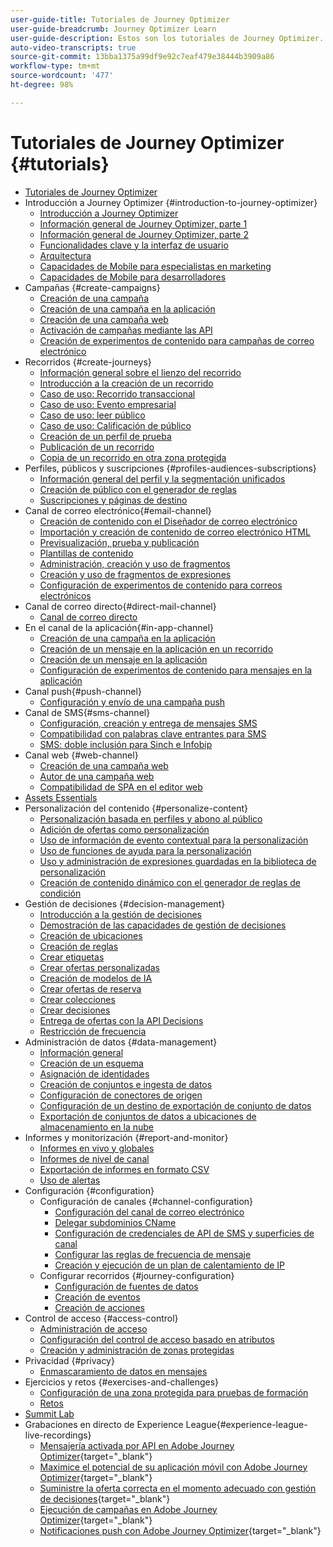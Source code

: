 ```yaml
---
user-guide-title: Tutoriales de Journey Optimizer
user-guide-breadcrumb: Journey Optimizer Learn
user-guide-description: Estos son los tutoriales de Journey Optimizer.
auto-video-transcripts: true
source-git-commit: 13bba1375a99df9e92c7eaf479e38444b3909a86
workflow-type: tm+mt
source-wordcount: '477'
ht-degree: 98%

---
```



# Tutoriales de Journey Optimizer {#tutorials}

+ [Tutoriales de Journey Optimizer](/help/overview.md)
+ Introducción a Journey Optimizer {#introduction-to-journey-optimizer}
   + [Introducción a Journey Optimizer](/help/introduction/introduction.md)
   + [Información general de Journey Optimizer, parte 1](/help/introduction/journey-optimizer-overview-part-1.md)
   + [Información general de Journey Optimizer, parte 2](/help/introduction/journey-optimizer-overview-part-2.md)
   + [Funcionalidades clave y la interfaz de usuario](/help/introduction/key-capabilities-and-user-interface.md)
   + [Arquitectura](/help/introduction/architecture.md)
   + [Capacidades de Mobile para especialistas en marketing](/help/channels/mobile-capabilities.md)
   + [Capacidades de Mobile para desarrolladores](/help/channels/mobile-capabilities-for-developers.md)
+ Campañas {#create-campaigns}
   + [Creación de una campaña](/help/create-campaigns/create-a-campaign.md)
   + [Creación de una campaña en la aplicación](/help/create-campaigns/in-app.md)
   + [Creación de una campaña web](https://experienceleague.adobe.com/docs/journey-optimizer-learn/tutorials/web-channel/create-a-web-campaign.html?lang=es)
   + [Activación de campañas mediante las API](/help/create-campaigns/api-triggered-campaigns.md)
   + [Creación de experimentos de contenido para campañas de correo electrónico](/help/create-campaigns/content-experiments.md)
+ Recorridos {#create-journeys}
   + [Información general sobre el lienzo del recorrido](/help/create-journeys/overview-over-the-journey-canvas.md)
   + [Introducción a la creación de un recorrido](/help/create-journeys/introduction-to-building-a-journey.md)
   + [Caso de uso: Recorrido transaccional](/help/create-journeys/use-case-transactional-journey.md)
   + [Caso de uso: Evento empresarial](/help/create-journeys/use-case-business-event.md)
   + [Caso de uso: leer público](/help/create-journeys/use-case-read-audience.md)
   + [Caso de uso: Calificación de público](/help/create-journeys/use-case-audience-qualification.md)
   + [Creación de un perfil de prueba](/help/create-journeys/test-a-journey.md)
   + [Publicación de un recorrido](/help/create-journeys/publish-a-journey.md)
   + [Copia de un recorrido en otra zona protegida](/help/create-journeys/copy-a-journey.md)
+ Perfiles, públicos y suscripciones {#profiles-audiences-subscriptions}
   + [Información general del perfil y la segmentación unificados](/help/profiles-audiences-subscriptions/unified-profile-and-segmentation-overview.md)
   + [Creación de público con el generador de reglas](/help/profiles-audiences-subscriptions/create-audiences-using-the-rule-builder.md)
   + [Suscripciones y páginas de destino](/help/subscriptions-and-landing-pages.md)
+ Canal de correo electrónico{#email-channel}
   + [Creación de contenido con el Diseñador de correo electrónico](/help/channels/create-content-with-the-email-designer.md)
   + [Importación y creación de contenido de correo electrónico HTML](/help/channels/import-and-author-html-email-content.md)
   + [Previsualización, prueba y publicación](/help/channels/preview-proof-and-publish.md)
   + [Plantillas de contenido](/help/channels/content-templates.md)
   + [Administración, creación y uso de fragmentos](/help/content-management/manage-author-use-fragments.md)
   + [Creación y uso de fragmentos de expresiones](/help/content-management/expression-fragments.md)
   + [Configuración de experimentos de contenido para correos electrónicos](/help/experimentation/content-experiments-for-emails.md)
+ Canal de correo directo{#direct-mail-channel}
   + [Canal de correo directo](/help/channels/direct-mail.md)
+ En el canal de la aplicación{#in-app-channel}
   + [Creación de una campaña en la aplicación](/help/channels/create-an-in-app-campaign.md)
   + [Creación de un mensaje en la aplicación en un recorrido](/help/channels/create-an-in-app-message-in-a-journey.md)
   + [Creación de un mensaje en la aplicación](/help/channels/author-in-app-messages.md)
   + [Configuración de experimentos de contenido para mensajes en la aplicación](/help/experimentation/content-experiments-for-in-app-messages.md)
+ Canal push{#push-channel}
   + [Configuración y envío de una campaña push](/help/channels/create-a-push-campaign.md)
+ Canal de SMS{#sms-channel}
   + [Configuración, creación y entrega de mensajes SMS](/help/channels/author-sms-messages.md)
   + [Compatibilidad con palabras clave entrantes para SMS](/help/channels/inbound-keyword-support-for-sms.md)
   + [SMS: doble inclusión para Sinch e Infobip](/help/channels/sms-double-opt-in.md)
+ Canal web {#web-channel}
   + [Creación de una campaña web](/help/channels/create-a-web-campaign.md)
   + [Autor de una campaña web](/help/channels/author-a-web-campaign.md)
   + [Compatibilidad de SPA en el editor web](/help/channels/singel-page-application-support.md)
+ [Assets Essentials](/help/assets-essentials-overview.md)
+ Personalización del contenido {#personalize-content}
   + [Personalización basada en perfiles y abono al público](/help/personalize-content/profile-and-audience-membership-based-personalization.md)
   + [Adición de ofertas como personalización](/help/personalize-content/add-offer-decisioning-to-messages.md)
   + [Uso de información de evento contextual para la personalización](/help/personalize-content/use-contextual-event-information-for-personalization.md)
   + [Uso de funciones de ayuda para la personalización](/help/personalize-content/use-helper-functions-for-personalization.md)
   + [Uso y administración de expresiones guardadas en la biblioteca de personalización](/help/personalize-content/use-and-manage-saved-expressions-in-personalization-library.md)
   + [Creación de contenido dinámico con el generador de reglas de condición](/help/personalize-content/create-dynamic-content.md)
+ Gestión de decisiones {#decision-management}
   + [Introducción a la gestión de decisiones](/help/decision-management/introduction-to-decision-management.md)
   + [Demostración de las capacidades de gestión de decisiones](/help/decision-management/demo-of-decision-management-capabilities.md)
   + [Creación de ubicaciones](/help/decision-management/create-placements.md)
   + [Creación de reglas](/help/decision-management/create-rules.md)
   + [Crear etiquetas](/help/decision-management/create-tags.md)
   + [Crear ofertas personalizadas](/help/decision-management/create-personalized-offers.md)
   + [Creación de modelos de IA](/help/decision-management/create-ai-models.md)
   + [Crear ofertas de reserva](/help/decision-management/create-fallback-offers.md)
   + [Crear colecciones](/help/decision-management/create-collections.md)
   + [Crear decisiones](/help/decision-management/create-decisions.md)
   + [Entrega de ofertas con la API Decisions](/help/decision-management/deliver-offers-with-the-decisions-api.md)
   + [Restricción de frecuencia](/help/decision-management/frequency-capping.md)
+ Administración de datos {#data-management}
   + [Información general](/help/data-management/set-up-data-overview.md)
   + [Creación de un esquema](/help/data-management/create-schema.md)
   + [Asignación de identidades](/help/data-management/map-identities.md)
   + [Creación de conjuntos e ingesta de datos](/help/data-management/create-datasets-and-ingest-data.md)
   + [Configuración de conectores de origen](/help/data-management/configure-source-connectors.md)
   + [Configuración de un destino de exportación de conjunto de datos](/help/data-management/configure-dataset-export-destination.md)
   + [Exportación de conjuntos de datos a ubicaciones de almacenamiento en la nube](/help/data-management/export-datasets.md)
+ Informes y monitorización {#report-and-monitor}
   + [Informes en vivo y globales](/help/report-and-monitor/live-and-global-reports.md)
   + [Informes de nivel de canal](/help/report-and-monitor/channel-level-reports.md)
   + [Exportación de informes en formato CSV](/help/report-and-monitor/export-reports-in-csv-format.md)
   + [Uso de alertas](/help/administration/alerts.md)
+ Configuración {#configuration}
   + Configuración de canales {#channel-configuration}
      + [Configuración del canal de correo electrónico](/help/set-up-channels/set-up-email-channel.md)
      + [Delegar subdominios CName](/help/set-up-channels/delegate-cname-subdomains.md)
      + [Configuración de credenciales de API de SMS y superficies de canal](/help/set-up-channels/set-up-sms-channel.md)
      + [Configurar las reglas de frecuencia de mensaje](/help/administration/configure-frequency-rules.md)
      + [Creación y ejecución de un plan de calentamiento de IP](/help/administration/create-and-execute-an-ip-warmup-plan.md)
   + Configurar recorridos {#journey-configuration}
      + [Configuración de fuentes de datos](/help/set-up-journeys/configure-data-sources.md)
      + [Creación de eventos](/help/set-up-journeys/create-events.md)
      + [Creación de acciones](/help/set-up-journeys/create-actions.md)
+ Control de acceso {#access-control}
   + [Administración de acceso](/help/set-up-access/access-management.md)
   + [Configuración del control de acceso basado en atributos](/help/administration/attribute-based-access-control.md)
   + [Creación y administración de zonas protegidas](/help/set-up-access/create-and-manage-sandboxes.md)
+ Privacidad {#privacy}
   + [Enmascaramiento de datos en mensajes](/help/privacy/mask-data-in-messages.md)
+ Ejercicios y retos {#exercises-and-challenges}
   + [Configuración de una zona protegida para pruebas de formación](https://experienceleague.adobe.com/docs/journey-optimizer-learn/configure-a-training-sandbox/introduction-and-prerequisites.html?lang=es)
   + [Retos](https://experienceleague.adobe.com/docs/journey-optimizer-learn/challenges/introduction-and-prerequisites.html?lang=es)
+ [Summit Lab](/help/summit-lab-731/l731-assets.md)
+ Grabaciones en directo de Experience League{#experience-league-live-recordings}
   + [Mensajería activada por API en Adobe Journey Optimizer](https://experienceleague.adobe.com/docs/events/experience-league-live-recordings/episodes/exl-live-episode-8-23-23.html?lang=es){target="_blank"}
   + [Maximice el potencial de su aplicación móvil con Adobe Journey Optimizer](https://experienceleague.adobe.com/docs/events/experience-league-live-recordings/episodes/exl-live-episode-5-24-23.html?lang=es){target="_blank"}
   + [Suministre la oferta correcta en el momento adecuado con gestión de decisiones](https://experienceleague.adobe.com/docs/events/experience-league-live-recordings/episodes/exl-live-episode-10-25-22.html?lang=es){target="_blank"}
   + [Ejecución de campañas en Adobe Journey Optimizer](https://experienceleague.adobe.com/docs/events/experience-league-live-recordings/episodes/exl-live-episode-09-22-22.html?lang=es){target="_blank"}
   + [Notificaciones push con Adobe Journey Optimizer](https://experienceleague.adobe.com/docs/events/experience-league-live-recordings/episodes/exl-live-episode-05-12-22.html?lang=es){target="_blank"}
